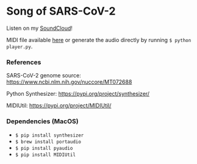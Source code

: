 # Song of SARS-CoV-2

Listen on my [SoundCloud](https://soundcloud.com/skrubstudio/sars-cov-2)!


MIDI file available [here](https://github.com/michaelburks/sars-cov-2/blob/master/output/sars-cov-2.mid) or generate the audio directly by running `$ python player.py`.

### References
SARS-CoV-2 genome source: https://www.ncbi.nlm.nih.gov/nuccore/MT072688

Python Synthesizer: https://pypi.org/project/synthesizer/

MIDIUtil: https://pypi.org/project/MIDIUtil/

### Dependencies (MacOS)
* `$ pip install synthesizer`
* `$ brew install portaudio`
* `$ pip install pyaudio`
* `$ pip install MIDIUtil`

